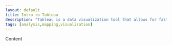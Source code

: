 ```yaml
---
layout: default
title: Intro to Tableau
description: "Tableau is a data visualization tool that allows for fast, drag- and-drop creation of charts, maps, and dashboards that provide interactive filter, highlight, and drill down capabilities. This training will give you basic tools to start using Tableau productively in your department."
tags: [analysis,mapping,visualization]
---
```


Content